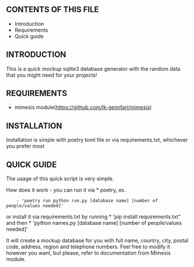 CONTENTS OF THIS FILE
---------------------

 * Introduction
 * Requirements
 * Quick guide

INTRODUCTION
------------

This is a quick mockup sqlite3 database generator with the random data that you might need for your projects!

REQUIREMENTS
------------

* mimesis module(https://github.com/lk-geimfari/mimesis)

INSTALLATION
------------
Installation is simple with poetry toml file or via requirements.txt, whichever you prefer most

QUICK GUIDE
-------------
The usage of this quick script is very simple.

 How does it work - you can run it via
        * poetry, ex. 
        
        - 'poetry run python run.py [database name] [number of people/values needed]'
  or install it via requirements.txt by running 
        * 'pip install requirements.txt" 
  and then
        * 'python names.py [database name] [number of people/values needed]'

It will create a mockup database for you with full name, country, city, postal code, address, region and telephone numbers.
Feel free to modify it however you want, but please, refer to documentation from Mimesis module.
